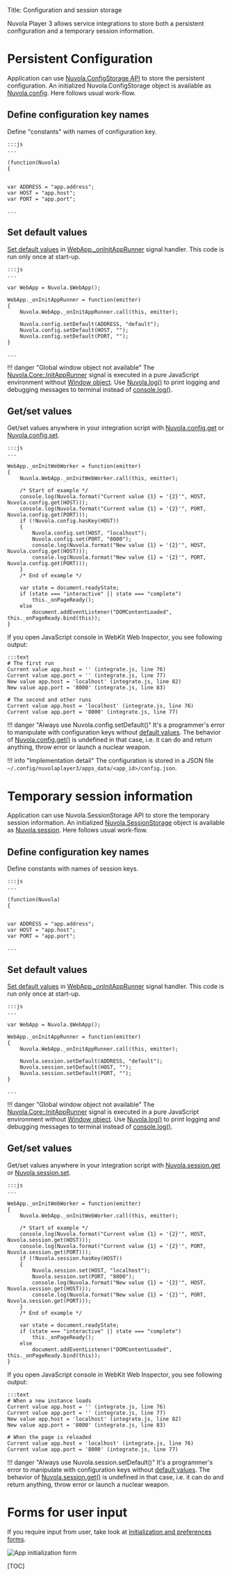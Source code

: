 Title: Configuration and session storage

Nuvola Player 3 allows service integrations to store both a persistent configuration and a temporary
session information.

Persistent Configuration
========================

Application can use [Nuvola.ConfigStorage API](apiref>Nuvola.ConfigStorage) to store the persistent
configuration. An initialized Nuvola.ConfigStorage object is available as
[Nuvola.config](apiref>Nuvola.config). Here follows usual work-flow.

Define configuration key names
------------------------------

Define "constants" with names of configuration key.
    
    :::js
    ...
    
    (function(Nuvola)
    {
    
    
    var ADDRESS = "app.address";
    var HOST = "app.host";
    var PORT = "app.port";
    
    ...

Set default values
------------------

[Set default values](apiref>Nuvola.KeyValueStorage.setDefault) in
[WebApp._onInitAppRunner](apiref>Nuvola.WebApp._onInitAppRunner) signal handler. This code is run
only once at start-up.

    :::js
    ...
    
    var WebApp = Nuvola.$WebApp();
    
    WebApp._onInitAppRunner = function(emitter)
    {
        Nuvola.WebApp._onInitAppRunner.call(this, emitter);
        
        Nuvola.config.setDefault(ADDRESS, "default");
        Nuvola.config.setDefault(HOST, "");
        Nuvola.config.setDefault(PORT, "");
    }
    
    ...

!!! danger "Global window object not available"
    The [Nuvola.Core::InitAppRunner](apiref>Nuvola.Core%3A%3AInitAppRunner) signal is executed in a
    pure JavaScript environment without [Window object](https://developer.mozilla.org/en/docs/Web/API/Window).
    Use [Nuvola.log()](apiref>Nuvola.log) to print logging and debugging messages to terminal
    instead of [console.log()](https://developer.mozilla.org/en-US/docs/Web/API/console.log).
    
Get/set values
--------------

Get/set values anywhere in your integration script with
[Nuvola.config.get](apiref>Nuvola.KeyValueStorage.get) or
[Nuvola.config.set](apiref>Nuvola.KeyValueStorage.set).
    
    :::js
    ...

    WebApp._onInitWebWorker = function(emitter)
    {
        Nuvola.WebApp._onInitWebWorker.call(this, emitter);
        
        /* Start of example */
        console.log(Nuvola.format("Current value {1} = '{2}'", HOST, Nuvola.config.get(HOST)));
        console.log(Nuvola.format("Current value {1} = '{2}'", PORT, Nuvola.config.get(PORT)));
        if (!Nuvola.config.hasKey(HOST))
        {
            Nuvola.config.set(HOST, "localhost");
            Nuvola.config.set(PORT, "8000");
            console.log(Nuvola.format("New value {1} = '{2}'", HOST, Nuvola.config.get(HOST)));
            console.log(Nuvola.format("New value {1} = '{2}'", PORT, Nuvola.config.get(PORT)));
        }
        /* End of example */
        
        var state = document.readyState;
        if (state === "interactive" || state === "complete")
            this._onPageReady();
        else
            document.addEventListener("DOMContentLoaded", this._onPageReady.bind(this));
    }

If you open JavaScript console in WebKit Web Inspector, you see following output:

    :::text
    # The first run
    Current value app.host = '' (integrate.js, line 76)
    Current value app.port = '' (integrate.js, line 77)
    New value app.host = 'localhost' (integrate.js, line 82)
    New value app.port = '8000' (integrate.js, line 83)
    
    # The second and other runs
    Current value app.host = 'localhost' (integrate.js, line 76)
    Current value app.port = '8000' (integrate.js, line 77)

!!! danger "Always use Nuvola.config.setDefault()"
    It's a programmer's error to manipulate with configuration keys without
    [default values](apiref>Nuvola.KeyValueStorage.setDefault).  The behavior of
    [Nuvola.config.get()](apiref>Nuvola.KeyValueStorage.get) is undefined in that case,
    i.e. it can do and return anything, throw error or launch a nuclear weapon.

!!! info "Implementation detail"
    The configuration is stored in a JSON file
    `` ~/.config/nuvolaplayer3/apps_data/<app_id>/config.json``.

Temporary session information
=============================

Application can use Nuvola.SessionStorage API to store the temporary session information. An
initialized [Nuvola.SessionStorage](apiref>Nuvola.SessionStorage) object is available as
[Nuvola.session](apiref>Nuvola.session). Here follows usual work-flow.

Define configuration key names
------------------------------

Define constants with names of session keys.
    
    :::js
    ...
    
    (function(Nuvola)
    {
    
    
    var ADDRESS = "app.address";
    var HOST = "app.host";
    var PORT = "app.port";
    
    ...

Set default values
------------------

[Set default values](apiref>Nuvola.KeyValueStorage.setDefault) in
[WebApp._onInitAppRunner](apiref>Nuvola.WebApp._onInitAppRunner) signal handler. This code is run
only once at start-up.

    :::js
    ...
    
    var WebApp = Nuvola.$WebApp();
    
    WebApp._onInitAppRunner = function(emitter)
    {
        Nuvola.WebApp._onInitAppRunner.call(this, emitter);
        
        Nuvola.session.setDefault(ADDRESS, "default");
        Nuvola.session.setDefault(HOST, "");
        Nuvola.session.setDefault(PORT, "");
    }
    
    ...

!!! danger "Global window object not available"
    The [Nuvola.Core::InitAppRunner](apiref>Nuvola.Core%3A%3AInitAppRunner) signal is executed in a
    pure JavaScript environment without [Window object](https://developer.mozilla.org/en/docs/Web/API/Window).
    Use [Nuvola.log()](apiref>Nuvola.log) to print logging and debugging messages to terminal
    instead of [console.log()](https://developer.mozilla.org/en-US/docs/Web/API/console.log).
    
Get/set values
--------------

Get/set values anywhere in your integration script with
[Nuvola.session.get](apiref>Nuvola.KeyValueStorage.get) or
[Nuvola.session.set](apiref>Nuvola.KeyValueStorage.set).
    
    :::js
    ...

    WebApp._onInitWebWorker = function(emitter)
    {
        Nuvola.WebApp._onInitWebWorker.call(this, emitter);
        
        /* Start of example */
        console.log(Nuvola.format("Current value {1} = '{2}'", HOST, Nuvola.session.get(HOST)));
        console.log(Nuvola.format("Current value {1} = '{2}'", PORT, Nuvola.session.get(PORT)));
        if (!Nuvola.session.hasKey(HOST))
        {
            Nuvola.session.set(HOST, "localhost");
            Nuvola.session.set(PORT, "8000");
            console.log(Nuvola.format("New value {1} = '{2}'", HOST, Nuvola.session.get(HOST)));
            console.log(Nuvola.format("New value {1} = '{2}'", PORT, Nuvola.session.get(PORT)));
        }
        /* End of example */
        
        var state = document.readyState;
        if (state === "interactive" || state === "complete")
            this._onPageReady();
        else
            document.addEventListener("DOMContentLoaded", this._onPageReady.bind(this));
    }

If you open JavaScript console in WebKit Web Inspector, you see following output:

    :::text
    # When a new instance loads
    Current value app.host = '' (integrate.js, line 76)
    Current value app.port = '' (integrate.js, line 77)
    New value app.host = 'localhost' (integrate.js, line 82)
    New value app.port = '8000' (integrate.js, line 83)
    
    # When the page is reloaded
    Current value app.host = 'localhost' (integrate.js, line 76)
    Current value app.port = '8000' (integrate.js, line 77)

!!! danger "Always use Nuvola.session.setDefault()"
    It's a programmer's error to manipulate with configuration keys without
    [default values](apiref>Nuvola.KeyValueStorage.setDefault). The behavior of
    [Nuvola.session.get()](apiref>Nuvola.KeyValueStorage.get) is undefined in that case,
    i.e. it can do and return anything, throw error or launch a nuclear weapon.

Forms for user input
====================

If you require input from user, take look at
[Initialization and preferences forms](:apps/initialization-and-preferences-forms.html).

![App initialization form](:images/guide/form_fields_example.png)


[TOC]
